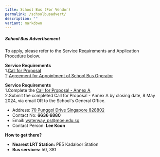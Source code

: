 ```yaml
---
title: School Bus (For Vendor)
permalink: /schoolbusadvert/
description: ""
variant: markdown
---
```

##### School Bus Advertisement

To apply, please refer to the Service Requirements and Application Procedure below.

**Service Requirements** <br>
1.[Call for Proposal](/files/ATTACHMENT_1_Call_for_Proposals__Version_June_2023__Published.pdf) <br>
2.[Agreement for Appointment of School Bus Operator](/files/ATTACHMENT_3_Agreement_for_Appointment_of_School_Bus_Operator__Version_June_2023__Published.pdf)

**Service Requirements** <br>
1.Complete the [Call for Proposal - Annex A](/files/ATTACHMENT_2_Call_for_Proposal___Annex_A__Version_June_2023__Published.pdf)<br>
2.Submit the completed Call for Proposal - Annex A by closing date, 8 May 2024, via email OR to the School's General Office. <br>
* Address: [70 Punggol Drive Singapore 828802](https://share.onemap.sg/mmWGGv)
* Contact No: **6636 6880**
* Email: [waterway\_ps@moe.edu.sg](mailto:waterway_ps@moe.edu.sg)
* Contact Person: **Lee Koon**

**How to get there?**<br>
* **Nearest LRT Station:**&nbsp;PE5 Kadaloor Station  
* **Bus services:**&nbsp;50, 381